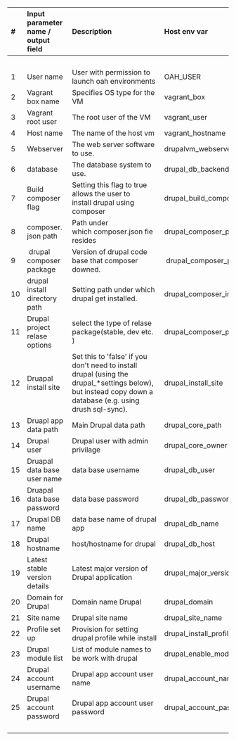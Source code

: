 
|# |Input parameter name / output field |Description |Host env var |Ansible var name  |BeSman script vars |Type |Default | |
|:----|:----|:----|:----|:----|:----|:----|:----|:----|
| | | | | | |(Mandatory/optional) | | |
|1 |User name |User with permission to launch oah environments |OAH_USER |oah_user |BES_USER |M |Picks up current user or sets to vagrant | |
|2 |Vagrant box name |Specifies OS type for the VM |vagrant_box |vagrant_box |NA |M |hashicorp/bionic64| |
|3 |Vagrant root user |The root user of the VM |vagrant_user |vagrant_user |NA |M |vagrant | |
|4 |Host name |The name of the host vm |vagrant_hostname |vagrant_hostname |NA |M |oah-bes-vm| |
|5 |Webserver |The web server software to use. |drupalvm_webserver |oah_env_webserver |BESMAN_ENV_WEBSERVER |O |Apache| |
|6 |database |The database system to use. |drupal_db_backend |oah_env_db_backend |BESMAN_ENV_DB_BACKENED |O |mysql| |
|7 |Build composer flag |Setting this flag to true allows the user to install drupal using composer |drupal_build_composer |oah_build_composer |BESMAN_ENV_BUILD_COMPOSER |O |false | |
|8 |composer. json path |Path under which composer.json fie resides |drupal_composer_path |oah_composer_path |BESMAN_ENV_COMPOSER_PATH |O |Inside the provisioned Drupal environment | |
|9| drupal composer package|Version of drupal code base that composer downed.  | drupal_composer_project_package|oah_composer_project_package| BESMAN_ENV_COMPOSER_PROJECT_PACKAGE|o| drupal/recommended-project:^9@dev| |
|10|drupal install directory  path|Setting path under which drupal get installed. |drupal_composer_install_dir|oah_composer_install_dir| BESMAN_ENV_COMPOSER_INSTALL_DIR|O |/var/www/html/drupal| |
|11|Drupal project relase options|select the type of relase package(stable, dev etc. )|drupal_composer_project_options|oah_composer_project_options|BESMAN_ENV_COMPOSER_PROJECT_OPTIONS|O|-prefer-dist --stability dev --no-interaction'| |
|12|Druapal install site|Set this to 'false' if you don't need to install drupal (using the drupal_*settings below), but instead copy down a database (e.g. using drush sql-sync).|drupal_install_site|oah_install_site|BESMAN_ENV_INSTALL_SITE|O| true| |
|13|Druapl app data path|Main Drupal data path|drupal_core_path|oah_core_path|BESMAN_ENV_CORE_PATH|M |/var/www/drupal/web| |
|14|Drupal user|Drupal user with admin privilage |drupal_core_owner|oah_core_owner|BESMAN_ENV_CORE_OWNER|M |vagrant | |
|15|Druapal data base user name|data base username|drupal_db_user|oah_db_user|BESMAN_ENV_DB_USER|M |drupal| |
|16|Druapal data base password|data base password|drupal_db_password|oah_db_password|BESMAN_ENV_DB_PASSWORD|M |drupal| |
|17|Drupal DB name|data base name of drupal app|drupal_db_name|oah_db_name|BESMAN_ENV_DB_NAME|M |drupal| |
|18|Drupal hostname|host/hostname for drupal|drupal_db_host|oah_db_host|BESMAN_ENV_DB_HOST|M |localhost| |
|19|Latest stable version details|Latest major version of Drupal application|drupal_major_version|oah_major_version|BESMAN_ENV_MAJOR_VERSION|O|latest version (Currnet 9)| |
|20|Domain for Drupal|Domain name Drupal |drupal_domain|oah_domain|BESMAN_ENV_DOMAIN|O|oah-bes-vm| |
|21|Site name|Drupal site name|drupal_site_name|oah_site_name|BESMAN_ENV_SITE_NAME|O|Drupal| |
|22|Profile set up|Provision for setting drupal profile while install |drupal_install_profile|oah_install_profile|BESMAN_ENV_INSTALL_PROFILE|O|standard| |
|23|Drupal module list|List of module names to be work with drupal |drupal_enable_modules|oah_enable_modules|BESMAN_ENV_ENABLE_MODULES|O|devel| |
|24|Drupal account username|Drupal app account user name|drupal_account_name|oah_account_name|BESMAN_ENV_ACCOUNT_NAME|O|admin| |
|25|Drupal account password|Drupal app account user password|drupal_account_pass|oah_account_pass|BESMAN_ENV_ACCOUNT_PASS|O|admin| |
| | | | | | | | | |
| | | | | | | | | |
| | | | | | | | | |
| | | | | | | | | |
